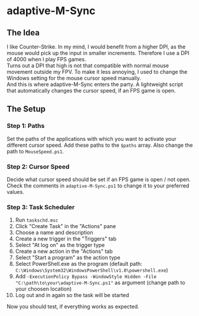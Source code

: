 # adaptive-M-Sync

## The Idea

I like Counter-Strike. In my mind, I would benefit from a higher DPI, as the mouse would pick up the input in smaller increments. Therefore I use a DPI of 4000 when I play FPS games.  
Turns out a DPI that high is not that compatible with normal mouse movement outside my FPV. To make it less annoying, I used to change the Windows setting for the mouse cursor speed manually.  
And this is where adaptive-M-Sync enters the party. A lightweight script that automatically changes the cursor speed, if an FPS game is open.

## The Setup

### Step 1: Paths

Set the paths of the applications with which you want to activate your different cursor speed.
Add these paths to the ```$paths``` array. Also change the path to ```MouseSpeed.ps1```.

### Step 2: Cursor Speed

Decide what cursor speed should be set if an FPS game is open / not open. Check the comments in ```adaptive-M-Sync.ps1``` to change it to your preferred values.

### Step 3: Task Scheduler

1. Run ```taskschd.msc```
2. Click "Create Task" in the "Actions" pane
3. Choose a name and description
4. Create a new trigger in the "Triggers" tab
5. Select "At log on" as the trigger type
6. Create a new action in the "Actions" tab
7. Select "Start a program" as the action type
8. Select PowerShell.exe as the program (default path: ```C:\Windows\System32\WindowsPowerShell\v1.0\powershell.exe```)
9. Add ```-ExecutionPolicy Bypass -WindowStyle Hidden -File "C:\path\to\your\adaptive-M-Sync.ps1"``` as argument (change path to your choosen location)
10. Log out and in again so the task will be started

Now you should test, if everything works as expected.